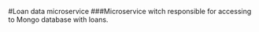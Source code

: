 #Loan data microservice
###Microservice witch responsible for accessing to Mongo database with loans.